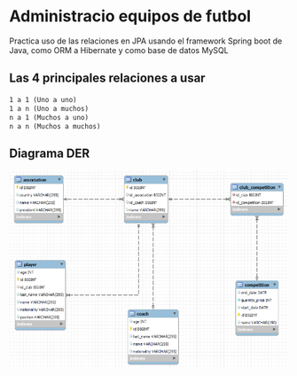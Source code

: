 # Administracio equipos de futbol

Practica uso de las relaciones en JPA usando el framework Spring boot de Java, como ORM 
a Hibernate y como base de datos MySQL

## Las 4 principales relaciones a usar
    1 a 1 (Uno a uno)
    1 a n (Uno a muchos)
    n a 1 (Muchos a uno)
    n a n (Muchos a muchos)

## Diagrama DER
![JPA-relations](src/main/resources/images/JPA-relations.png)
